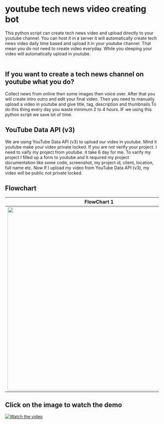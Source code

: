 # youtube tech news video creating bot
This python script can create tech news video and upload directly to your youtube channel. You can host it in a server it will automatically create tech news video daily time based and upload it in your youtube channel. That mean you do not need to create video everyday. While you sleeping your video will automatically upload in youtube. <br>
<br>
## If you want to create a tech news channel on youtube what you do?<br>
Collect news from online then some images then voice over. After that you will create intro outro and edit your final video. Then you need to manually upload a video in youtube and give title, tag, description and thumbnails.To do this thing every day you waste minimum 2 to 4 hours. IF we using this python script we save lot of time.
##  YouTube Data API (v3)<br>
We are using YouTube Data API (v3) to upload our video in youtube. Mind it youtube make your video private locked. If you are not verify your project. I need to vaify my project from youtube. it take 6 day for me. To varify my project I  filled up a form to youtube and It required  my project documentation like some code, screenshot, my project id, client, location, full name etc. Now If I upload my video from YouTube Data API (v3), my video will be public not private locked.
##  Flowchart<br>
| FlowChart 1      | FlowChart  2      |
|------------|-------------|
| <img src="https://github.com/bmox/bot/blob/main/youtube_last%20uploads/flow_char1.png" width="600"> | <img src="https://github.com/bmox/bot/blob/main/youtube_last%20uploads/flow_chart2.png" width="600"> |
## Click on the image to watch the demo
 [![Watch the video](https://i.ytimg.com/vi/lIsj6j_mfzU/hqdefault.jpg)](https://youtu.be/lIsj6j_mfzU)


